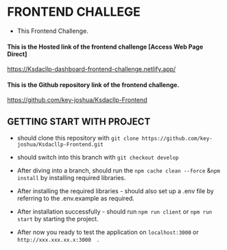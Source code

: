 # FRONTEND CHALLEGE

- This Frontend Challenge.

#### This is the Hosted link of the frontend challenge [Access Web Page Direct]

https://Ksdacllp-dashboard-frontend-challenge.netlify.app/

#### This is the Github repository link of the frontend challenge.

https://github.com/key-joshua/Ksdacllp-Frontend


## GETTING START WITH PROJECT

- should clone this repository with ```git clone https://github.com/key-joshua/Ksdacllp-Frontend.git```
- should switch into this branch with ```git checkout develop```

- After diving into a branch, should run the ```npm cache clean --force``` &```npm install``` by installing required libraries.
- After installing the required libraries - should also set up a .env file by referring to the .env.example as required.

- After installation successfully - should run ```npm run client``` or ```npm run start``` by starting the project.
- After now you ready to test the application on ```localhost:3000``` or ```http://xxx.xxx.xx.x:3000  ```.
